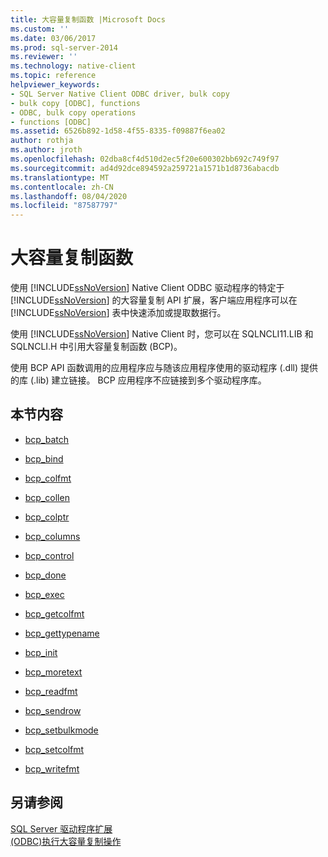 ```yaml
---
title: 大容量复制函数 |Microsoft Docs
ms.custom: ''
ms.date: 03/06/2017
ms.prod: sql-server-2014
ms.reviewer: ''
ms.technology: native-client
ms.topic: reference
helpviewer_keywords:
- SQL Server Native Client ODBC driver, bulk copy
- bulk copy [ODBC], functions
- ODBC, bulk copy operations
- functions [ODBC]
ms.assetid: 6526b892-1d58-4f55-8335-f09887f6ea02
author: rothja
ms.author: jroth
ms.openlocfilehash: 02dba8cf4d510d2ec5f20e600302bb692c749f97
ms.sourcegitcommit: ad4d92dce894592a259721a1571b1d8736abacdb
ms.translationtype: MT
ms.contentlocale: zh-CN
ms.lasthandoff: 08/04/2020
ms.locfileid: "87587797"
---
```

# <a name="bulk-copy-functions"></a>大容量复制函数
  使用 [!INCLUDE[ssNoVersion](../../includes/ssnoversion-md.md)] Native Client ODBC 驱动程序的特定于 [!INCLUDE[ssNoVersion](../../includes/ssnoversion-md.md)] 的大容量复制 API 扩展，客户端应用程序可以在 [!INCLUDE[ssNoVersion](../../includes/ssnoversion-md.md)] 表中快速添加或提取数据行。  
  
 使用 [!INCLUDE[ssNoVersion](../../includes/ssnoversion-md.md)] Native Client 时，您可以在 SQLNCLI11.LIB 和 SQLNCLI.H 中引用大容量复制函数 (BCP)。  
  
 使用 BCP API 函数调用的应用程序应与随该应用程序使用的驱动程序 (.dll) 提供的库 (.lib) 建立链接。 BCP 应用程序不应链接到多个驱动程序库。  
  
## <a name="in-this-section"></a>本节内容  
  
-   [bcp_batch](bcp-batch.md)  
  
-   [bcp_bind](bcp-bind.md)  
  
-   [bcp_colfmt](bcp-colfmt.md)  
  
-   [bcp_collen](bcp-collen.md)  
  
-   [bcp_colptr](bcp-colptr.md)  
  
-   [bcp_columns](bcp-columns.md)  
  
-   [bcp_control](bcp-control.md)  
  
-   [bcp_done](bcp-done.md)  
  
-   [bcp_exec](bcp-exec.md)  
  
-   [bcp_getcolfmt](bcp-getcolfmt.md)  
  
-   [bcp_gettypename](bcp-gettypename.md)  
  
-   [bcp_init](bcp-init.md)  
  
-   [bcp_moretext](bcp-moretext.md)  
  
-   [bcp_readfmt](bcp-readfmt.md)  
  
-   [bcp_sendrow](bcp-sendrow.md)  
  
-   [bcp_setbulkmode](bcp-setbulkmode.md)  
  
-   [bcp_setcolfmt](bcp-setcolfmt.md)  
  
-   [bcp_writefmt](bcp-writefmt.md)  
  
## <a name="see-also"></a>另请参阅  
 [SQL Server 驱动程序扩展](../../database-engine/dev-guide/sql-server-driver-extensions.md)   
 [&#40;ODBC&#41;执行大容量复制操作](../native-client-odbc-bulk-copy-operations/performing-bulk-copy-operations-odbc.md)  
  
  
